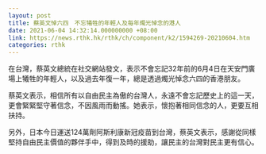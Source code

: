 ```yaml
---
layout: post
title: 蔡英文悼六四　不忘犧牲的年輕人及每年燭光悼念的港人
date: 2021-06-04 14:32:14.000000000 +08:00
link: https://news.rthk.hk/rthk/ch/component/k2/1594269-20210604.htm
categories: rthk
---
```


在台灣，蔡英文總統在社交網站發文，表示不會忘記32年前的6月4日在天安門廣場上犧牲的年輕人，以及過去年復一年，總是透過燭光悼念六四的香港朋友。

蔡英文表示，相信所有以自由民主為傲的台灣人，永遠不會忘記歷史上的這一天，更會緊緊堅守著信念，不因風雨而動搖。她表示，懷抱著相同信念的人，更要互相扶持。

另外，日本今日運送124萬劑阿斯利康新冠疫苗到台灣，蔡英文表示，感謝從同樣堅持自由民主價值的夥伴手中，得到及時的援助，讓民主的台灣對民主更有信心。

